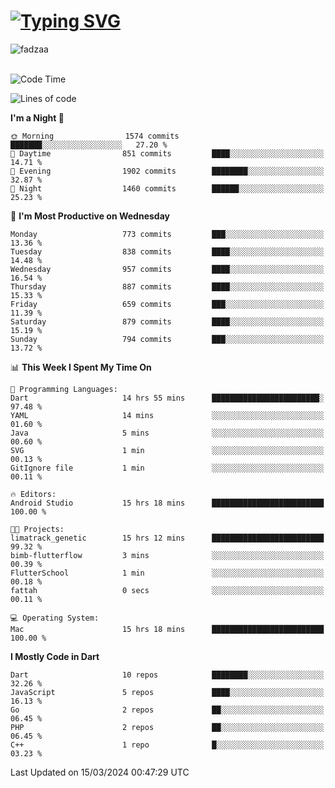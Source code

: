 
<h1 align="left"><a href="https://git.io/typing-svg"><img src="https://readme-typing-svg.demolab.com?font=Fira+Code&pause=1000&color=F7F7F7&random=false&width=600&lines=Hi+%F0%9F%91%8B%2C+I'm+Fattah+Anggit+Al+Dzakwan;Junior+Software+Developer+from+SMK+Raden+Umar+Said" alt="Typing SVG" /></a></h1>


<div align="left" display="flex"> 
  <img src="https://komarev.com/ghpvc/?username=fadzaa&label=Profile%20views&color=0e75b6&style=flat" alt="fadzaa" /> 
</div>

<br/>

<!--START_SECTION:waka-->
![Code Time](http://img.shields.io/badge/Code%20Time-336%20hrs%2051%20mins-blue)

![Lines of code](https://img.shields.io/badge/From%20Hello%20World%20I%27ve%20Written-1.0%20million%20lines%20of%20code-blue)

**I'm a Night 🦉** 

```text
🌞 Morning                1574 commits        ███████░░░░░░░░░░░░░░░░░░   27.20 % 
🌆 Daytime                851 commits         ████░░░░░░░░░░░░░░░░░░░░░   14.71 % 
🌃 Evening                1902 commits        ████████░░░░░░░░░░░░░░░░░   32.87 % 
🌙 Night                  1460 commits        ██████░░░░░░░░░░░░░░░░░░░   25.23 % 
```
📅 **I'm Most Productive on Wednesday** 

```text
Monday                   773 commits         ███░░░░░░░░░░░░░░░░░░░░░░   13.36 % 
Tuesday                  838 commits         ████░░░░░░░░░░░░░░░░░░░░░   14.48 % 
Wednesday                957 commits         ████░░░░░░░░░░░░░░░░░░░░░   16.54 % 
Thursday                 887 commits         ████░░░░░░░░░░░░░░░░░░░░░   15.33 % 
Friday                   659 commits         ███░░░░░░░░░░░░░░░░░░░░░░   11.39 % 
Saturday                 879 commits         ████░░░░░░░░░░░░░░░░░░░░░   15.19 % 
Sunday                   794 commits         ███░░░░░░░░░░░░░░░░░░░░░░   13.72 % 
```


📊 **This Week I Spent My Time On** 

```text
💬 Programming Languages: 
Dart                     14 hrs 55 mins      ████████████████████████░   97.48 % 
YAML                     14 mins             ░░░░░░░░░░░░░░░░░░░░░░░░░   01.60 % 
Java                     5 mins              ░░░░░░░░░░░░░░░░░░░░░░░░░   00.60 % 
SVG                      1 min               ░░░░░░░░░░░░░░░░░░░░░░░░░   00.13 % 
GitIgnore file           1 min               ░░░░░░░░░░░░░░░░░░░░░░░░░   00.11 % 

🔥 Editors: 
Android Studio           15 hrs 18 mins      █████████████████████████   100.00 % 

🐱‍💻 Projects: 
limatrack_genetic        15 hrs 12 mins      █████████████████████████   99.32 % 
bimb-flutterflow         3 mins              ░░░░░░░░░░░░░░░░░░░░░░░░░   00.39 % 
FlutterSchool            1 min               ░░░░░░░░░░░░░░░░░░░░░░░░░   00.18 % 
fattah                   0 secs              ░░░░░░░░░░░░░░░░░░░░░░░░░   00.11 % 

💻 Operating System: 
Mac                      15 hrs 18 mins      █████████████████████████   100.00 % 
```

**I Mostly Code in Dart** 

```text
Dart                     10 repos            ████████░░░░░░░░░░░░░░░░░   32.26 % 
JavaScript               5 repos             ████░░░░░░░░░░░░░░░░░░░░░   16.13 % 
Go                       2 repos             ██░░░░░░░░░░░░░░░░░░░░░░░   06.45 % 
PHP                      2 repos             ██░░░░░░░░░░░░░░░░░░░░░░░   06.45 % 
C++                      1 repo              █░░░░░░░░░░░░░░░░░░░░░░░░   03.23 % 
```




 Last Updated on 15/03/2024 00:47:29 UTC
<!--END_SECTION:waka-->
